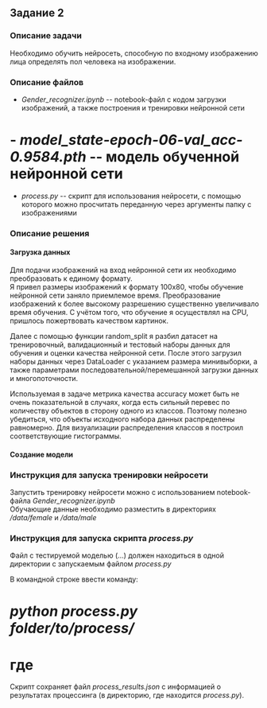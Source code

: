 ## Задание 2

### Описание задачи  

Необходимо обучить нейросеть, способную по входному изображению лица определять пол человека на изображении.

### Описание файлов

- *Gender_recognizer.ipynb* -- notebook-файл с кодом загрузки изображений, а также построения и тренировки нейронной сети
# - *model_state-epoch-06-val_acc-0.9584.pth* -- модель обученной нейронной сети
- *process.py* -- скрипт для использования нейросети, с помощью которого можно просчитать переданную через аргументы папку с изображениями 

### Описание решения  
#### Загрузка данных
Для подачи изображений на вход нейронной сети их необходимо преобразовать к единому формату.  
Я привел размеры изображений к формату 100х80, чтобы обучение нейронной сети заняло приемлемое время. 
Преобразование изображений к более высокому разрешению существенно увеличивало время обучения. 
С учётом того, что обучение я осуществлял на CPU, пришлось пожертвовать качеством картинок.  

Далее с помощью функции random_split я разбил датасет на тренировочный, валидационный и тестовый наборы данных для обучения и оценки качества нейронной сети. 
После этого загрузил наборы данных через DataLoader с указанием размера минивыборки, 
а также параметрами последовательной/перемешанной загрузки данных и многопоточности.  

Используемая в задаче метрика качества accuracy может быть не очень показательной в случаях, когда есть сильный перевес по количеству объектов в сторону одного из классов. 
Поэтому полезно убедиться, что объекты исходного набора данных распределены равномерно. 
Для визуализации распределения классов я построил соответствующие гистограммы.  

#### Создание модели

### Инструкция для запуска тренировки нейросети  

Запустить тренировку нейросети можно с использованием notebook-файла *Gender_recognizer.ipynb*  
Обучающие данные необходимо разместить в директориях */data/female* и */data/male*

### Инструкция для запуска скрипта *process.py*  

Файл с тестируемой моделью (...) должен находиться в одной директории с запускаемым файлом *process.py*

В командной строке ввести команду:  
# *python process.py folder/to/process/*  
# где  

Скрипт сохраняет файл *process_results.json* с информацией о результатах процессинга (в директорию, где находится *process.py*).
